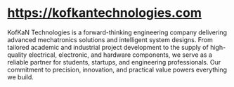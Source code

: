 # https://kofkantechnologies.com
KofKaN Technologies is a forward-thinking engineering company delivering advanced mechatronics solutions and intelligent system designs. From tailored academic and industrial project development to the supply of high-quality electrical, electronic, and hardware components, we serve as a reliable partner for students, startups, and engineering professionals. Our commitment to precision, innovation, and practical value powers everything we build.

